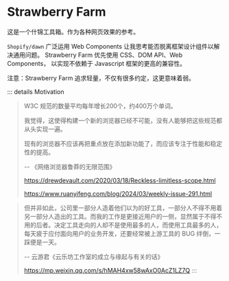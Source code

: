 # Strawberry Farm

这是一个什锦工具箱。作为各种网页效果的参考。

`Shopify/dawn` 广泛运用 Web Components 让我思考能否脱离框架设计组件以解决通用问题。
Strawberry Farm 优先使用 CSS、DOM API、Web Components， 以实现不依赖于 Javascript 框架的更高的兼容性。

注意：Strawberry Farm 追求轻量，不仅有很多约定，这更意味着弱。

::: details Motivation


> W3C 规范的数量平均每年增长200个，约400万个单词。
>
> 我觉得，这使得构建一个新的浏览器已经不可能，没有人能够把这些规范都从头实现一遍。
>
> 现有的浏览器不应该再把重点放在添加新功能了，而应该专注于性能和稳定性的提高。
>
> -- 《网络浏览器鲁莽的无限范围》
>
> https://drewdevault.com/2020/03/18/Reckless-limitless-scope.html
>
> https://www.ruanyifeng.com/blog/2024/03/weekly-issue-291.html


> 但并非如此，公司里一部分人造着他们以为的好工具，一部分人不得不用着另一部分人造出的工具。而我的工作是更接近用户的一侧，显然属于不得不用的后者。决定工具走向的人却不是使用最多的人，而使用工具最多的人，每天疲于应付面向用户的业务开发，还要经常被上游工具的 BUG 绊倒，一踩便是一天。
>
> -- 云游君《云乐坊工作室的成立与缘起与有关的话》
> 
> https://mp.weixin.qq.com/s/hMAH4xw58wAxO0AcZ1LZ7Q
:::
